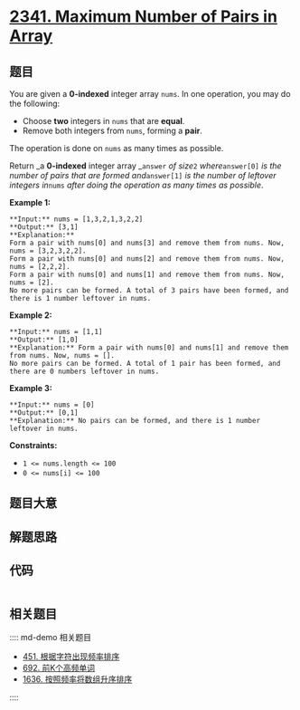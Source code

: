 # [2341. Maximum Number of Pairs in Array](https://leetcode.com/problems/maximum-number-of-pairs-in-array)

## 题目

You are given a **0-indexed** integer array `nums`. In one operation, you may
do the following:

  * Choose **two** integers in `nums` that are **equal**.
  * Remove both integers from `nums`, forming a **pair**.

The operation is done on `nums` as many times as possible.

Return _a **0-indexed** integer array _`answer` _of size_`2`
_where_`answer[0]` _is the number of pairs that are formed and_`answer[1]` _is
the number of leftover integers in_`nums` _after doing the operation as many
times as possible_.



**Example 1:**

    
    
    **Input:** nums = [1,3,2,1,3,2,2]
    **Output:** [3,1]
    **Explanation:**
    Form a pair with nums[0] and nums[3] and remove them from nums. Now, nums = [3,2,3,2,2].
    Form a pair with nums[0] and nums[2] and remove them from nums. Now, nums = [2,2,2].
    Form a pair with nums[0] and nums[1] and remove them from nums. Now, nums = [2].
    No more pairs can be formed. A total of 3 pairs have been formed, and there is 1 number leftover in nums.
    

**Example 2:**

    
    
    **Input:** nums = [1,1]
    **Output:** [1,0]
    **Explanation:** Form a pair with nums[0] and nums[1] and remove them from nums. Now, nums = [].
    No more pairs can be formed. A total of 1 pair has been formed, and there are 0 numbers leftover in nums.
    

**Example 3:**

    
    
    **Input:** nums = [0]
    **Output:** [0,1]
    **Explanation:** No pairs can be formed, and there is 1 number leftover in nums.
    



**Constraints:**

  * `1 <= nums.length <= 100`
  * `0 <= nums[i] <= 100`


## 题目大意

## 解题思路

## 代码

```javascript

```

## 相关题目

:::: md-demo 相关题目
- [451. 根据字符出现频率排序](https://leetcode.com/problems/sort-characters-by-frequency)
- [692. 前K个高频单词](https://leetcode.com/problems/top-k-frequent-words)
- [1636. 按照频率将数组升序排序](https://leetcode.com/problems/sort-array-by-increasing-frequency)

::::
